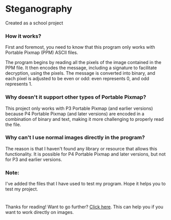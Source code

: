 # Steganography
Created as a school project

### How it works?
First and foremost, you need to know that this program only works with Portable Pixmap (PPM) ASCII files.

The program begins by reading all the pixels of the image contained in the PPM file. It then encodes the message, including a signature to facilitate decryption, using the pixels. The message is converted into binary, and each pixel is adjusted to be even or odd: even represents 0, and odd represents 1.

### Why doesn't it support other types of Portable Pixmap?
This project only works with P3 Portable Pixmap (and earlier versions) because P4 Portable Pixmap (and later versions) are encoded in a combination of binary and text, making it more challenging to properly read the file.

### Why can't I use normal images directly in the program?
The reason is that I haven't found any library or resource that allows this functionality. It is possible for P4 Portable Pixmap and later versions, but not for P3 and earlier versions.

### Note:
I've added the files that I have used to test my program. Hope it helps you to test my project.

#
Thanks for reading!
Want to go further? [Click here](https://www.geeksforgeeks.org/image-based-steganography-using-python/). This can help you if you want to work directly on images.
